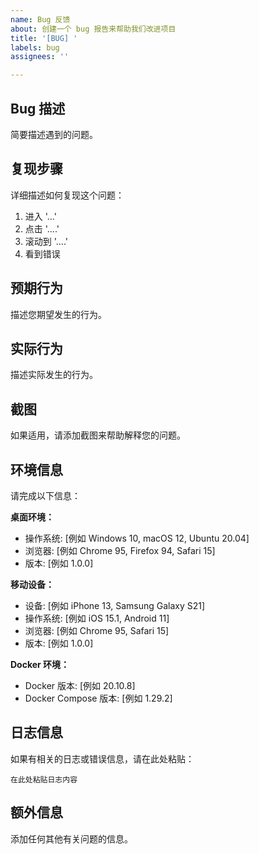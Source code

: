 ```yaml
---
name: Bug 反馈
about: 创建一个 bug 报告来帮助我们改进项目
title: '[BUG] '
labels: bug
assignees: ''

---
```


## Bug 描述
简要描述遇到的问题。

## 复现步骤
详细描述如何复现这个问题：

1. 进入 '...'
2. 点击 '....'
3. 滚动到 '....'
4. 看到错误

## 预期行为
描述您期望发生的行为。

## 实际行为
描述实际发生的行为。

## 截图
如果适用，请添加截图来帮助解释您的问题。

## 环境信息
请完成以下信息：

**桌面环境：**
- 操作系统: [例如 Windows 10, macOS 12, Ubuntu 20.04]
- 浏览器: [例如 Chrome 95, Firefox 94, Safari 15]
- 版本: [例如 1.0.0]

**移动设备：**
- 设备: [例如 iPhone 13, Samsung Galaxy S21]
- 操作系统: [例如 iOS 15.1, Android 11]
- 浏览器: [例如 Chrome 95, Safari 15]
- 版本: [例如 1.0.0]

**Docker 环境：**
- Docker 版本: [例如 20.10.8]
- Docker Compose 版本: [例如 1.29.2]

## 日志信息
如果有相关的日志或错误信息，请在此处粘贴：

```
在此处粘贴日志内容
```

## 额外信息
添加任何其他有关问题的信息。
